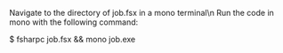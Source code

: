 Navigate to the directory of job.fsx in a mono terminal\n
Run the code in mono with the following command:

$ fsharpc job.fsx && mono job.exe
